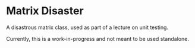 # Matrix Disaster
A disastrous matrix class, used as part of a lecture on unit testing.

Currently, this is a work-in-progress and not meant to be used standalone.
